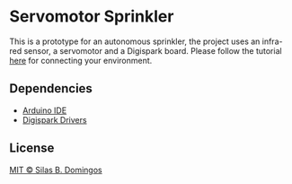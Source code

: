 # Servomotor Sprinkler

This is a prototype for an autonomous sprinkler, the project uses an infra-red sensor, a servomotor and a Digispark board.
Please follow the tutorial [here](https://digistump.com/wiki/digispark/tutorials/connecting) for connecting your environment.

## Dependencies

- [Arduino IDE](https://www.arduino.cc/en/software)
- [Digispark Drivers](https://github.com/digistump/DigistumpArduino/releases)

## License

[MIT &copy; Silas B. Domingos](https://balmante.eti.br)